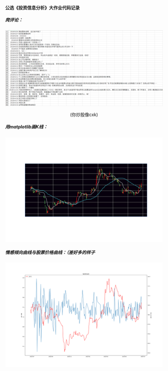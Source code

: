 #### 公选《投资信息分析》大作业代码记录

##### 爬评论：

![1561798149002](https://github.com/HandsomeYT/-/blob/master/img/1561798149002.png)

<center>(你炒股像cxk)</center>



##### 用matplotlib画K线：

![kline](img\kline.png)

##### 情感倾向曲线与股票价格曲线：（差好多的样子

![compare](img\compare.png)

